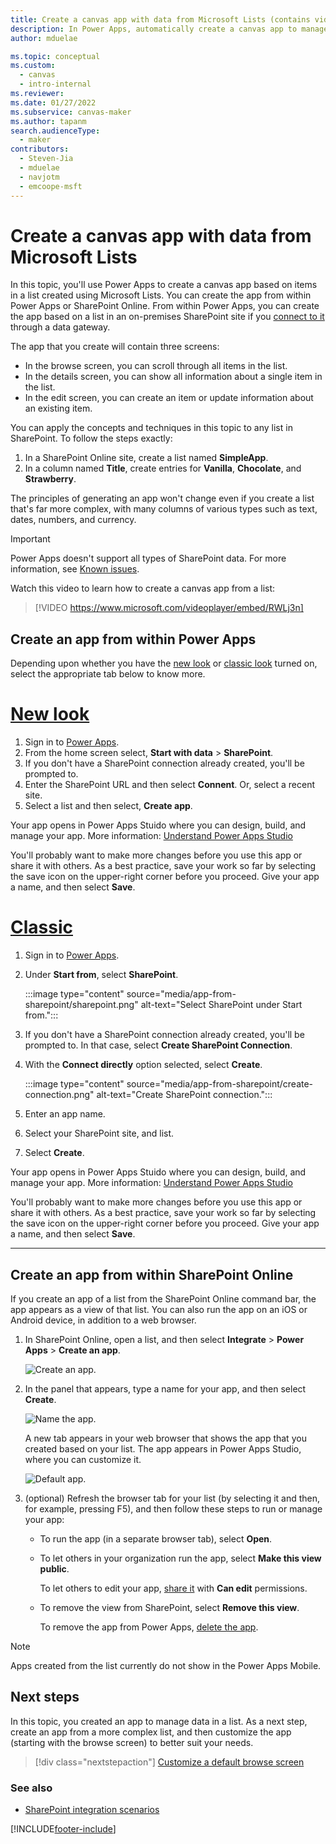 ```yaml
---
title: Create a canvas app with data from Microsoft Lists (contains video)
description: In Power Apps, automatically create a canvas app to manage data in a list created using Microsoft Lists.
author: mduelae

ms.topic: conceptual
ms.custom: 
  - canvas
  - intro-internal
ms.reviewer: 
ms.date: 01/27/2022
ms.subservice: canvas-maker
ms.author: tapanm
search.audienceType: 
  - maker
contributors:
  - Steven-Jia
  - mduelae
  - navjotm
  - emcoope-msft
---
```

# Create a canvas app with data from Microsoft Lists

In this topic, you'll use Power Apps to create a canvas app based on items in a list created using Microsoft Lists. You can create the app from within Power Apps or SharePoint Online. From within Power Apps, you can create the app based on a list in an on-premises SharePoint site if you [connect to it](connections/connection-sharepoint-online.md#create-a-connection) through a data gateway.

The app that you create will contain three screens:

- In the browse screen, you can scroll through all items in the list.
- In the details screen, you can show all information about a single item in the list.
- In the edit screen, you can create an item or update information about an existing item.

You can apply the concepts and techniques in this topic to any list in SharePoint. To follow the steps exactly:

1. In a SharePoint Online site, create a list named **SimpleApp**.
2. In a column named **Title**, create entries for **Vanilla**, **Chocolate**, and **Strawberry**.

The principles of generating an app won't change even if you create a list that's far more complex, with many columns of various types such as text, dates, numbers, and currency.

> [!IMPORTANT]
> Power Apps doesn't support all types of SharePoint data. For more information, see [Known issues](connections/connection-sharepoint-online.md#known-issues).

Watch this video to learn how to create a canvas app from a list:
> [!VIDEO https://www.microsoft.com/videoplayer/embed/RWLj3n]


## Create an app from within Power Apps

Depending upon whether you have the [new look](intro-maker-portal.md#new-look) or [classic look](intro-maker-portal.md#classic) turned on, select the appropriate tab below to know more.

# [New look](#tab/home-new-look)

1. Sign in to [Power Apps](https://make.powerapps.com?utm_source=padocs&utm_medium=linkinadoc&utm_campaign=referralsfromdoc).
1. From the home screen select, **Start with data** > **SharePoint**.
1. If you don't have a SharePoint connection already created, you'll be prompted to.  
1. Enter the SharePoint URL and then select **Connent**. Or, select a recent site.
1. Select a list and then select, **Create app**.

Your app opens in Power Apps Stuido where you can design, build, and manage your app. More information: [Understand Power Apps Studio](power-apps-studio.md)

You'll probably want to make more changes before you use this app or share it with others. As a best practice, save your work so far by selecting the save icon on the upper-right corner before you proceed. Give your app a name, and then select **Save**.

# [Classic](#tab/home-classic)

1. Sign in to [Power Apps](https://make.powerapps.com?utm_source=padocs&utm_medium=linkinadoc&utm_campaign=referralsfromdoc).

1. Under **Start from**, select **SharePoint**.

    :::image type="content" source="media/app-from-sharepoint/sharepoint.png" alt-text="Select SharePoint under Start from.":::

1. If you don't have a SharePoint connection already created, you'll be prompted to. In that case, select **Create SharePoint Connection**.

1. With the **Connect directly** option selected, select **Create**.

    :::image type="content" source="media/app-from-sharepoint/create-connection.png" alt-text="Create SharePoint connection.":::

1. Enter an app name.

1. Select your SharePoint site, and list.

1. Select **Create**.

Your app opens in Power Apps Stuido where you can design, build, and manage your app. More information: [Understand Power Apps Studio](power-apps-studio.md)

You'll probably want to make more changes before you use this app or share it with others. As a best practice, save your work so far by selecting the save icon on the upper-right corner before you proceed. Give your app a name, and then select **Save**.
  
---

## Create an app from within SharePoint Online

If you create an app of a list from the SharePoint Online command bar, the app appears as a view of that list. You can also run the app on an iOS or Android device, in addition to a web browser.

1. In SharePoint Online, open a list, and then select **Integrate** > **Power Apps** > **Create an app**.

    ![Create an app.](./media/app-from-sharepoint/generate-new-app.png)

1. In the panel that appears, type a name for your app, and then select **Create**.

    ![Name the app.](./media/app-from-sharepoint/app-name.png "Name the app")

    A new tab appears in your web browser that shows the app that you created based on your list. The app appears in Power Apps Studio, where you can customize it.

    ![Default app.](./media/app-from-sharepoint/default-app.png "Default app")

1. (optional) Refresh the browser tab for your list (by selecting it and then, for example, pressing F5), and then follow these steps to run or manage your app:

    - To run the app (in a separate browser tab), select **Open**.
    - To let others in your organization run the app, select **Make this view public**.

        To let others to edit your app, [share it](share-app.md) with **Can edit** permissions.

    - To remove the view from SharePoint, select **Remove this view**.

        To remove the app from Power Apps, [delete the app](delete-app.md).

> [!NOTE]
> Apps created from the list currently do not show in the Power Apps Mobile.

## Next steps
In this topic, you created an app to manage data in a list. As a next step, create an app from a more complex list, and then customize the app (starting with the browse screen) to better suit your needs.

> [!div class="nextstepaction"]
> [Customize a default browse screen](customize-layout-sharepoint.md)

### See also

- [SharePoint integration scenarios](sharepoint/scenarios-intro.md)


[!INCLUDE[footer-include](../../includes/footer-banner.md)]
